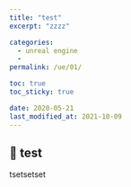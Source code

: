 ```yaml
---
title: "test"
excerpt: "zzzz"

categories:
  - unreal engine
  - 
permalink: /ue/01/

toc: true
toc_sticky: true

date: 2020-05-21
last_modified_at: 2021-10-09
---
```


## 🦥 test

tsetsetset
